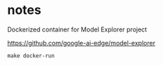 # notes

Dockerized container for Model Explorer project

https://github.com/google-ai-edge/model-explorer

```text
make docker-run
```
